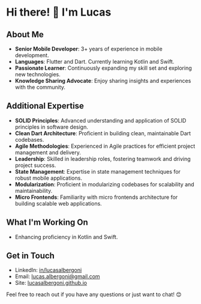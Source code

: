 # Hi there! 👋 I'm Lucas

## About Me
- **Senior Mobile Developer**: 3+ years of experience in mobile development.
- **Languages**: Flutter and Dart. Currently learning Kotlin and Swift.
- **Passionate Learner**: Continuously expanding my skill set and exploring new technologies.
- **Knowledge Sharing Advocate**: Enjoy sharing insights and experiences with the community.

## Additional Expertise
- **SOLID Principles**: Advanced understanding and application of SOLID principles in software design.
- **Clean Dart Architecture**: Proficient in building clean, maintainable Dart codebases.
- **Agile Methodologies**: Experienced in Agile practices for efficient project management and delivery.
- **Leadership**: Skilled in leadership roles, fostering teamwork and driving project success.
- **State Management**: Expertise in state management techniques for robust mobile applications.
- **Modularization**: Proficient in modularizing codebases for scalability and maintainability.
- **Micro Frontends**: Familiarity with micro frontends architecture for building scalable web applications.

## What I'm Working On
- Enhancing proficiency in Kotlin and Swift.

## Get in Touch
- LinkedIn: [in/lucasalbergoni](https://www.linkedin.com/in/lucasalbergoni/)
- Email: lucas.albergoni@gmail.com
- Site: [lucasalbergoni.github.io](https://lucasalbergoni.github.io/)
  
Feel free to reach out if you have any questions or just want to chat! 😊

